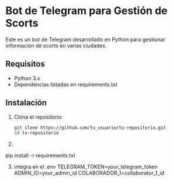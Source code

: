 # Bot de Telegram para Gestión de Scorts

Este es un bot de Telegram desarrollado en Python para gestionar información de scorts en varias ciudades.

## Requisitos

- Python 3.x
- Dependencias listadas en requirements.txt

## Instalación

1. Clona el repositorio:

   ```bash
   git clone https://github.com/tu_usuario/tu-repositorio.git
   cd tu-repositorio

2. 
pip install -r requirements.txt

3. integra en el .env
TELEGRAM_TOKEN=your_telegram_token
ADMIN_ID=your_admin_id
COLABORADOR_1=collaborator_1_id
